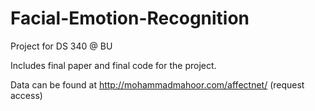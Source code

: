 # Facial-Emotion-Recognition
Project for DS 340 @ BU

Includes final paper and final code for the project.

Data can be found at http://mohammadmahoor.com/affectnet/ (request access)
